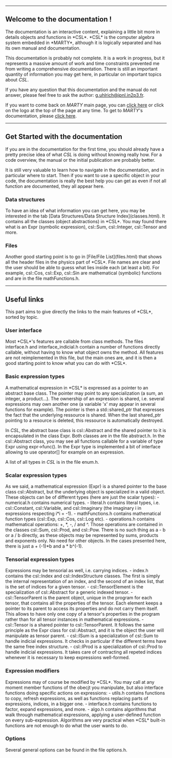 ***
<h2>Welcome to the documentation !</h2>
The documentation is an interactive content, explaining a little bit more in 
details objects and functions in *CSL*. *CSL* is the computer algebra system 
embedded in *MARTY*, although it is logically separated and has its own manual
and documentation.

This documentation is probably not complete. It is a work in progress, but it 
represents a massive amount of work and time constraints prevented me from 
writing a comprehensive documentation. There is still an important quantity 
of information you may get here, in particular on important topics about
*CSL*.

If you have any question that this documentation and the manual do not answer, 
please feel free to ask the author: <g.uhlrich@ipnl.in2p3.fr>.

If you want to come back on *MARTY* main page, you can 
[click here](https://marty.in2p3.fr) or click on the logo at the top of the page
at any time. To get to *MARTY*'s documentation, please 
[click here](https://marty.in2p3.fr/doc/marty/html/index.html).

***
<h2>Get Started with the documentation</h2>

If you are in the documentation for the first time, you should already have a
pretty precise idea of what *CSL* is doing without knowing really how. For a 
code overview, the manual or the initial publication are probably better. 

It is still very valuable to learn how to navigate in the documentation, and
in particular where to start. Then if you want to use a specific object in your
code, the documentation is really the best help you can get as even if not all 
function are documented, they all appear here.

<h3>Data structures</h3>
To have an idea of what information you can get here, you may be interested 
in the tab [Data Structures/Data Structure Index](classes.html). It contains all
the classes (object abstractions) in *CSL*.  You may found 
there what is an Expr (symbolic expression), csl::Sum, csl::Integer, csl::Tensor
and more.

<h3>Files</h3>
Another good starting point is to go in [File/File List](files.html) that shows 
all the header files in the physics part of *CSL*. File names are clear and 
the user should be able to guess what lies inside each (at least a bit). For 
example, csl::Cos, csl::Exp, csl::Sin are mathematical (symbolic) functions and
are in the file mathFunctions.h. 

***
<h2>Useful links</h2>
This part aims to give directly the links to the main features of *CSL*, 
sorted by topic. 

<h3>User interface</h3>
Most *CSL*'s features are callable from class methods. The files 
interface.h and interface_indicial.h contain a number of functions directly 
callable, without having to know what object owns the method. All features are
not reimplemented in this file, but the main ones are, and it is then a good 
starting point to know what you can do with *CSL*.

<h3>Basic expression types</h3>
A mathematical expression in *CSL* is expressed as a pointer to an abstract base
class. The pointer may point to any specialization (a sum, an integer, a 
product...). The ownership of an expression is shared, i.e. several expressions
may own another one (a variable 'x' may appear in several functions for 
example). The pointer is then a std::shared_ptr that expresses the fact that the
underlying ressource is shared. When the last shared_ptr pointing to a resource
is deleted, this ressource is automatically destroyed.

In *CSL*, the abstract base class is csl::Abstract and the shared pointer to it
is encapsulated in the class Expr. Both classes are in the file abstract.h. In
the csl::Abstract class, you may see all functions callable for a variable of 
type Expr using expr->func(<args>). In the Expr type is implemented a bit of 
interface allowing to use operator[] for example on an expression.

A list of all types in *CSL* is in the file enum.h.

<h3>Scalar expression types</h3>
As we said, a mathematical expression (Expr) is a shared pointer to the base 
class csl::Abstract, but the underlying object is specialized in a valid 
object. These objects can be of different types (here are just the scalar 
types):  
- numerical.h contains numerical types.
- literal.h contains literal types, i.e. csl::Constant, csl::Variable, and 
csl::Imaginary (the imaginary i in expressions respecting i*i = -1).
- mathFunctions.h contains mathematical function types (csl::Exp, csl::Cos, 
csl::Log etc).
- operations.h contains mathematical operations: +, *, -, / and ^. Those
operations are contained in the classes csl::Sum, csl::Prod, and csl::Pow. There
is no such thing as a - b or a / b directly, as these objects may be represented
by sums, products and exponents only. No need for other objects. In the cases
presented here, there is just a + (-1)*b and a * b^(-1).
 
<h3>Tensorial expression types</h3>
Expressions may be tensorial as well, i.e. carrying indices. 
- index.h contains the csl::Index and csl::IndexStructure classes. The first is
simply the internal representation of an index, and the second of an index list, 
that is the set of indices for a given tensor.
- csl::TensorElement is the specialization of csl::Abstract for a generic 
indexed tensor.
- csl::TensorParent is the parent object, unique in the program for each tensor,
that contains all the properties of the tensor. Each element keeps a pointer to
its parent to access its properties and do not carry them itself. This allows to
have only one copy of a tensor's properties in the program rather than for all
tensor instances in mathematical expressions.
- csl::Tensor is a shared pointer to csl::TensorParent. It follows the same 
principle as the Expr class for csl::Abstract, and it is the object the user
will manipulate as tensor parent.
- csl::ISum is a specialization of csl::Sum to handle indicial expressions. It
checks in particular if the different terms have the same free index structure.
- csl::IProd is a specialization of csl::Prod to handle indicial expressions. It
takes care of contracting all repeted indices whenever it is necessary to keep 
expressions well-formed.

<h3>Expression modifiers</h3>
Expressions may of course be modified by *CSL*. You may call at any moment 
member functions of the obecjt you manipulate, but also interface functions 
doing specific actions on expressions:
- utils.h contains functions to copy, refresh expressions, as well as functions
replacing parts of expressions, indices, in a bigger one.
- interface.h contains functions to factor, expand expressions, and more.
- algo.h contains algorithms that walk through mathematical expressions, 
applying a user-defined function on every sub-expression. Algorithms are very
practical when *CSL* built-in functions are not enough to do what the user wants 
to do.

<h3>Options</h3>
Several general options can be found in the file options.h.
